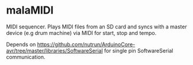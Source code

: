 # malaMIDI

MIDI sequencer. Plays MIDI files from an SD card and syncs with a master device (e.g drum machine) via MIDI for start, stop and tempo. 

Depends on https://github.com/nutrun/ArduinoCore-avr/tree/master/libraries/SoftwareSerial for single pin SoftwareSerial communication.
